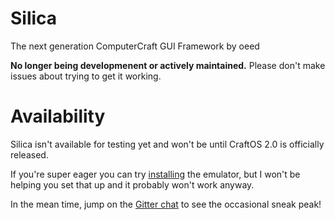 # Silica
The next generation ComputerCraft GUI Framework by oeed

**No longer being developmenent or actively maintained.** Please don't make issues about trying to get it working.

Availability
=============

Silica isn't available for testing yet and won't be until CraftOS 2.0 is officially released.

If you're super eager you can try [installing](http://puu.sh/mpPy2/131ec3a72a.love) the emulator, but I won't be helping you set that up and it probably won't work anyway.

In the mean time, jump on the [Gitter chat](https://gitter.im/oeed/Silica) to see the occasional sneak peak!
